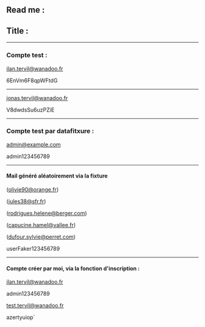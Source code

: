 Read me :
----------------------------------------------------------------

Title :
----------------------------------------------------------------

----------------------------------------------------------------

### Compte test : 

ilan.tervil@wanadoo.fr

6EnVm6F8qpWFtdG

----------------------------------------------------------------

jonas.tervil@wanadoo.fr

V8dwdsSu6uzPZiE

----------------------------------------------------------------
### Compte test par datafitxure : 

admin@example.com

admin123456789

----------------------------------------------------------------

#### Mail généré aléatoirement via la fixture

(olivie90@orange.fr)

(jules38@sfr.fr)

(rodrigues.helene@berger.com)

(capucine.hamel@vallee.fr)

(dufour.sylvie@perret.com)

userFaker123456789

----------------------------------------------------------------
#### Compte créer par moi, via la fonction d'inscription : 

ilan.tervil@wanadoo.fr

admin123456789 

test.tervil@wanadoo.fr

azertyuiop`
